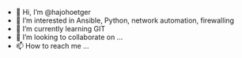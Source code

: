 - 👋 Hi, I’m @hajohoetger
- 👀 I’m interested in Ansible, Python, network automation, firewalling
- 🌱 I’m currently learning GIT
- 💞️ I’m looking to collaborate on ...
- 📫 How to reach me ...

<!---
hajohoetger/hajohoetger is a ✨ special ✨ repository because its `README.md` (this file) appears on your GitHub profile.
You can click the Preview link to take a look at your changes.
--->
